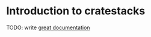 # Introduction to cratestacks

TODO: write [great documentation](http://jacobian.org/writing/what-to-write/)
